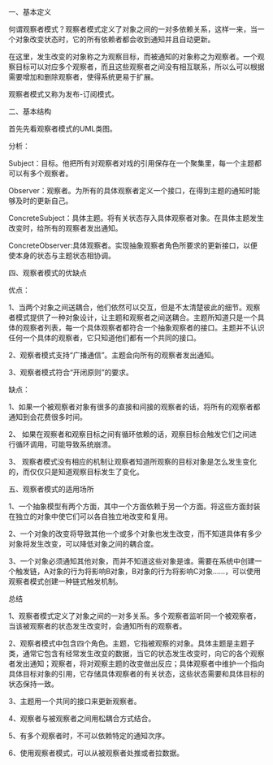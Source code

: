   一、基本定义

何谓观察者模式？观察者模式定义了对象之间的一对多依赖关系，这样一来，当一个对象改变状态时，它的所有依赖者都会收到通知并且自动更新。

在这里，发生改变的对象称之为观察目标，而被通知的对象称之为观察者。一个观察目标可以对应多个观察者，而且这些观察者之间没有相互联系，所以么可以根据需要增加和删除观察者，使得系统更易于扩展。

观察者模式又称为发布-订阅模式。

 

二、基本结构

首先先看观察者模式的UML类图。



 

分析：

Subject：目标。他把所有对观察者对戏的引用保存在一个聚集里，每一个主题都可以有多个观察者。

Observer：观察者。为所有的具体观察者定义一个接口，在得到主题的通知时能够及时的更新自己。

ConcreteSubject：具体主题。将有关状态存入具体观察者对象。在具体主题发生改变时，给所有的观察者发出通知。

ConcreteObserver:具体观察者。实现抽象观察者角色所要求的更新接口，以便使本身的状态与主题状态相协调。

四、观察者模式的优缺点

优点：

1、当两个对象之间送耦合，他们依然可以交互，但是不太清楚彼此的细节。观察者模式提供了一种对象设计，让主题和观察者之间送耦合。主题所知道只是一个具体的观察者列表，每一个具体观察者都符合一个抽象观察者的接口。主题并不认识任何一个具体的观察者，它只知道他们都有一个共同的接口。

2、观察者模式支持“广播通信”。主题会向所有的观察者发出通知。

3、观察者模式符合“开闭原则”的要求。

缺点：

1、如果一个被观察者对象有很多的直接和间接的观察者的话，将所有的观察者都通知到会花费很多时间。

2、 如果在观察者和观察目标之间有循环依赖的话，观察目标会触发它们之间进  行循环调用，可能导致系统崩溃。

3、   观察者模式没有相应的机制让观察者知道所观察的目标对象是怎么发生变化的，而仅仅只是知道观察目标发生了变化。

 

五、观察者模式的适用场所

1、一个抽象模型有两个方面，其中一个方面依赖于另一个方面。将这些方面封装在独立的对象中使它们可以各自独立地改变和复用。

2、一个对象的改变将导致其他一个或多个对象也发生改变，而不知道具体有多少对象将发生改变，可以降低对象之间的耦合度。

3、一个对象必须通知其他对象，而并不知道这些对象是谁。需要在系统中创建一个触发链，A对象的行为将影响B对象，B对象的行为将影响C对象……，可以使用观察者模式创建一种链式触发机制。

 

总结

1、观察者模式定义了对象之间的一对多关系。多个观察者监听同一个被观察者，当该被观察者的状态发生改变时，会通知所有的观察者。

2、观察者模式中包含四个角色。主题，它指被观察的对象。具体主题是主题子类，通常它包含有经常发生改变的数据，当它的状态发生改变时，向它的各个观察者发出通知；观察者，将对观察主题的改变做出反应；具体观察者中维护一个指向具体目标对象的引用，它存储具体观察者的有关状态，这些状态需要和具体目标的状态保持一致。

3、主题用一个共同的接口来更新观察者。

4、观察者与被观察者之间用松耦合方式结合。

5、有多个观察者时，不可以依赖特定的通知次序。

6、使用观察者模式，可以从被观察者处推或者拉数据。